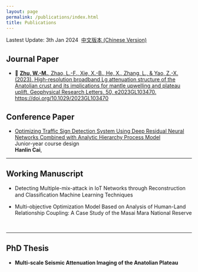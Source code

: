 ```yaml
---
layout: page
permalink: /publications/index.html
title: Publications
---
```


Lastest Update: 3th Jan 2024&nbsp;  [中文版本 (Chinese Version)](https://caihanlin.com/file/publications-zh/)

## Journal Paper

- 🚀 [**Zhu, W.-M.**, Zhao, L.-F., Xie, X.-B., He, X., Zhang, L., & Yao, Z.-X. (2023). High-resolution broadband Lg attenuation structure of the Anatolian crust and its implications for mantle upwelling and plateau uplift. Geophysical Research Letters, 50, e2023GL103470.](https://weimouzhu.github.io/file/GRL_2023_Zhu.pdf) 
<br>https://doi.org/10.1029/2023GL103470

  

## Conference Paper

- [Optimizing Traffic Sign Detection System Using Deep Residual Neural Networks Combined with Analytic Hierarchy Process Model](https://www.researchgate.net/publication/374730865)<br>Junior-year course design<br>**Hanlin Cai**, 






---

## Working Manuscript

- Detecting Multiple-mix-attack in IoT Networks through Reconstruction and Classiﬁcation Machine Learning Techniques<br>

- Multi-objective Optimization Model Based on Analysis of Human-Land Relationship Coupling: A Case Study of the Masai Mara National Reserve<br>

  <br>

---

## PhD Thesis

- **Multi-scale Seismic Attenuation Imaging of the Anatolian Plateau**

  <br>

